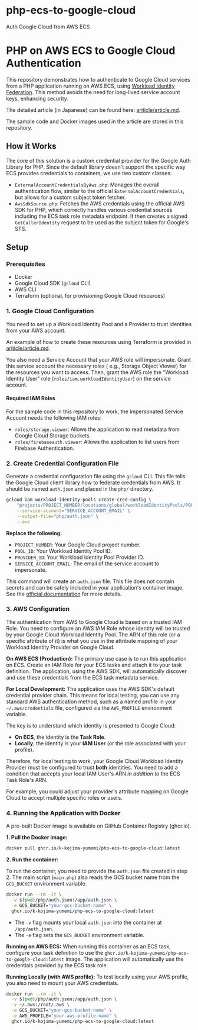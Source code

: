 # php-ecs-to-google-cloud

Auth Google Cloud from AWS ECS

# PHP on AWS ECS to Google Cloud Authentication

This repository demonstrates how to authenticate to Google Cloud services from a PHP application running on AWS ECS,
using [Workload Identity Federation](https://cloud.google.com/iam/docs/workload-identity-federation). This method avoids
the need for long-lived service account keys, enhancing security.

The detailed article (in Japanese) can be found here: [ariticle/article.md](./ariticle/article.md).

The sample code and Docker images used in the article are stored in this repository.

## How it Works

The core of this solution is a custom credential provider for the Google Auth Library for PHP. Since the default library
doesn't support the specific way ECS provides credentials to containers, we use two custom classes:

* `ExternalAccountCredentialsByAws.php`: Manages the overall authentication flow, similar to the official
  `ExternalAccountCredentials`, but allows for a custom subject token fetcher.
* `AwsSdkSource.php`: Fetches the AWS credentials using the official AWS SDK for PHP, which correctly handles various
  credential sources including the ECS task role metadata endpoint. It then creates a signed `GetCallerIdentity` request
  to be used as the subject token for Google's STS.

## Setup

### Prerequisites

* Docker
* Google Cloud SDK (`gcloud` CLI)
* AWS CLI
* Terraform (optional, for provisioning Google Cloud resources)

### 1. Google Cloud Configuration

You need to set up a Workload Identity Pool and a Provider to trust identities from your AWS account.

An example of how to create these resources using Terraform is provided in [ariticle/article.md](./ariticle/article.md).

You also need a Service Account that your AWS role will impersonate. Grant this service account the necessary roles (
e.g., Storage Object Viewer) for the resources you want to access. Then, grant the AWS role the "Workload Identity User"
role (`roles/iam.workloadIdentityUser`) on the service account.

#### Required IAM Roles

For the sample code in this repository to work, the impersonated Service Account needs the following IAM roles:

* `roles/storage.viewer`: Allows the application to read metadata from Google Cloud Storage buckets.
* `roles/firebaseauth.viewer`: Allows the application to list users from Firebase Authentication.

### 2. Create Credential Configuration File

Generate a credential configuration file using the `gcloud` CLI. This file tells the Google Cloud client library how to
federate credentials from AWS. It should be named `auth.json` and placed in the `php/` directory.

```sh
gcloud iam workload-identity-pools create-cred-config \
    "projects/PROJECT_NUMBER/locations/global/workloadIdentityPools/POOL_ID/providers/PROVIDER_ID" \
    --service-account="SERVICE_ACCOUNT_EMAIL" \
    --output-file="php/auth.json" \
    --aws
```

**Replace the following:**

* `PROJECT_NUMBER`: Your Google Cloud project number.
* `POOL_ID`: Your Workload Identity Pool ID.
* `PROVIDER_ID`: Your Workload Identity Pool Provider ID.
* `SERVICE_ACCOUNT_EMAIL`: The email of the service account to impersonate.

This command will create an `auth.json` file. This file does not contain secrets and can be safely included in your
application's container image. See
the [official documentation](https://cloud.google.com/iam/docs/workload-identity-federation-with-other-clouds?hl=en#create-cred-config)
for more details.

### 3. AWS Configuration

The authentication from AWS to Google Cloud is based on a trusted IAM Role. You need to configure an AWS IAM Role whose
identity will be trusted by your Google Cloud Workload Identity Pool. The ARN of this role (or a specific attribute of
it) is what you use in the attribute mapping of your Workload Identity Provider on Google Cloud.

**On AWS ECS (Production):**
The primary use case is to run this application on ECS. Create an IAM Role for your ECS tasks and attach it to your task
definition. The application, using the AWS SDK, will automatically discover and use these credentials from the ECS task
metadata service.

**For Local Development:**
The application uses the AWS SDK's default credential provider chain. This means for local testing, you can use any
standard AWS authentication method, such as a named profile in your `~/.aws/credentials` file, configured via the
`AWS_PROFILE` environment variable.

The key is to understand which identity is presented to Google Cloud:

* **On ECS**, the identity is the **Task Role**.
* **Locally**, the identity is your **IAM User** (or the role associated with your profile).

Therefore, for local testing to work, your Google Cloud Workload Identity Provider must be configured to trust **both**
identities. You need to add a condition that accepts your local IAM User's ARN *in addition to* the ECS Task Role's ARN.

For example, you could adjust your provider's attribute mapping on Google Cloud to accept multiple specific roles or
users.

### 4. Running the Application with Docker

A pre-built Docker image is available on GitHub Container Registry (ghcr.io).

**1. Pull the Docker image:**

```sh
docker pull ghcr.io/k-kojima-yumemi/php-ecs-to-google-cloud:latest
```

**2. Run the container:**

To run the container, you need to provide the `auth.json` file created in step 2. The main script (`main.php`) also
reads the GCS bucket name from the `GCS_BUCKET` environment variable.

```sh
docker run --rm -it \
  -v $(pwd)/php/auth.json:/app/auth.json \
  -e GCS_BUCKET="your-gcs-bucket-name" \
  ghcr.io/k-kojima-yumemi/php-ecs-to-google-cloud:latest
```

* The `-v` flag mounts your local `auth.json` into the container at `/app/auth.json`.
* The `-e` flag sets the `GCS_BUCKET` environment variable.

**Running on AWS ECS:**
When running this container as an ECS task, configure your task definition to use the
`ghcr.io/k-kojima-yumemi/php-ecs-to-google-cloud:latest` image. The application will automatically use the credentials
provided by the ECS task role.

**Running Locally (with AWS profile):**
To test locally using your AWS profile, you also need to mount your AWS credentials.

```sh
docker run --rm -it \
  -v $(pwd)/php/auth.json:/app/auth.json \
  -v ~/.aws:/root/.aws \
  -e GCS_BUCKET="your-gcs-bucket-name" \
  -e AWS_PROFILE="your-aws-profile-name" \
  ghcr.io/k-kojima-yumemi/php-ecs-to-google-cloud:latest
```
